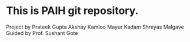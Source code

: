# This is PAIH git repository.
 Project by
 	Prateek Gupta
 	Akshay Kamloo
 	Mayur Kadam
 	Shreyas Malgave
 Guided by
 	Prof. Sushant Gote
